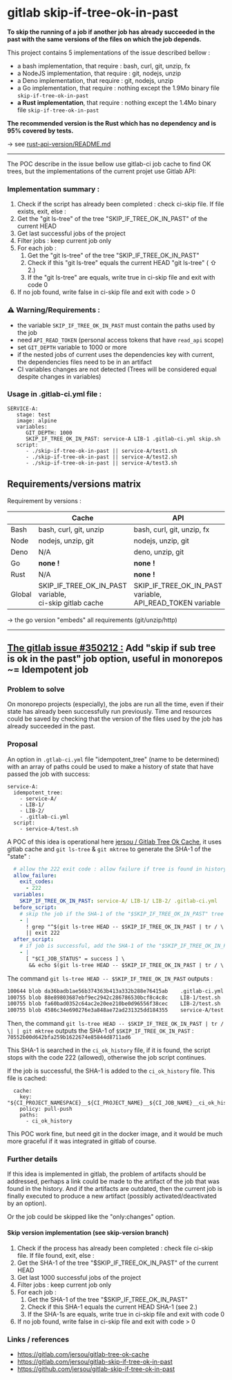 # gitlab skip-if-tree-ok-in-past

**To skip the running of a job if another job has already succeeded in the past
with the same versions of the files on which the job depends.**

This project contains 5 implementations of the issue described bellow :

* a bash implementation, that require : bash, curl, git, unzip, fx
* a NodeJS implementation, that require : git, nodejs, unzip
* a Deno implementation, that require : git, nodejs, unzip
* a Go implementation, that require : nothing except the 1.9Mo binary file `skip-if-tree-ok-in-past`
* **a Rust implementation**, that require : nothing except the 1.4Mo binary file `skip-if-tree-ok-in-past`

**The recommended version is the Rust which has no dependency and is 95% covered by tests.**

→ see [rust-api-version/README.md](rust-api-version/README.md)

---

The POC describe in the issue bellow use gitlab-ci job cache to find OK trees,
but the implementations of the current projet use Gitlab API:

### Implementation summary :

1. Check if the script has already been completed : check ci-skip file. If file
   exists, exit, else :
2. Get the "git ls-tree" of the tree "SKIP_IF_TREE_OK_IN_PAST" of the current
   HEAD
3. Get last successful jobs of the project
4. Filter jobs : keep current job only
5. For each job :
    1. Get the "git ls-tree" of the tree "SKIP_IF_TREE_OK_IN_PAST"
    2. Check if this "git ls-tree" equals the current HEAD "git ls-tree" ( ⇧ 2.)
    3. If the "git ls-tree" are equals, write true in ci-skip file and exit with
       code 0
6. If no job found, write false in ci-skip file and exit with code > 0

### ⚠️ Warning/Requirements :

- the variable `SKIP_IF_TREE_OK_IN_PAST` must contain the paths used by the job
- need `API_READ_TOKEN` (personal access tokens that have `read_api` scope)
- set `GIT_DEPTH` variable to 1000 or more
- if the nested jobs of current uses the dependencies key with current, the
  dependencies files need to be in an artifact
- CI variables changes are not detected (Trees will be considered equal despite
  changes in variables)

### Usage in .gitlab-ci.yml file :

```
SERVICE-A:
   stage: test
   image: alpine
   variables:
      GIT_DEPTH: 1000
      SKIP_IF_TREE_OK_IN_PAST: service-A LIB-1 .gitlab-ci.yml skip.sh
   script:
      - ./skip-if-tree-ok-in-past || service-A/test1.sh
      - ./skip-if-tree-ok-in-past || service-A/test2.sh
      - ./skip-if-tree-ok-in-past || service-A/test3.sh
```

## Requirements/versions matrix

Requirement by versions :

|        | Cache                                                     | API                                                          |
|--------|-----------------------------------------------------------|--------------------------------------------------------------|
| Bash   | bash, curl, git, unzip                                    | bash, curl, git, unzip, fx                                   |
| Node   | nodejs, unzip, git                                        | nodejs, unzip, git                                           |
| Deno   | N/A                                                       | deno, unzip, git                                             |
| Go     | **none !**                                                | **none !**                                                   |
| Rust   | N/A                                                       | **none !**                                                   |
| Global | SKIP_IF_TREE_OK_IN_PAST variable,<br>ci-skip gitlab cache | SKIP_IF_TREE_OK_IN_PAST variable,<br>API_READ_TOKEN variable |

→ the go version "embeds" all requirements (git/unzip/http)

---

## [The gitlab issue #350212 :](https://gitlab.com/gitlab-org/gitlab/-/issues/350212) Add "skip if sub tree is ok in the past" job option, useful in monorepos ~= Idempotent job

### Problem to solve

On monorepo projects (especially), the jobs are run all the time, even if their
state has already been successfully run previously. Time and resources could be
saved by checking that the version of the files used by the job has already
succeeded in the past.

### Proposal

An option in `.gtlab-ci.yml` file "idempotent_tree" (name to be determined)
with an array of paths could be used to make a history of state that have passed
the job with success:

```
service-A:
  idempotent_tree:
    - service-A/
    - LIB-1/
    - LIB-2/
    - .gitlab-ci.yml
  script:
    - service-A/test.sh
```

A POC of this idea is operational here
[jersou / Gitlab Tree Ok Cache](https://gitlab.com/jersou/gitlab-tree-ok-cache),
it uses gitlab cache and `git ls-tree` & `git mktree` to generate the SHA-1 of
the "state" :

```yaml
  # allow the 222 exit code : allow failure if tree is found in history
  allow_failure:
    exit_codes:
      - 222
  variables:
    SKIP_IF_TREE_OK_IN_PAST: service-A/ LIB-1/ LIB-2/ .gitlab-ci.yml
  before_script:
    # skip the job if the SHA-1 of the "$SKIP_IF_TREE_OK_IN_PAST" tree is in the history file
    - |
      ! grep "^$(git ls-tree HEAD -- $SKIP_IF_TREE_OK_IN_PAST | tr / \| | git mktree):" ci_ok_history \
      || exit 222
  after_script:
    # if job is successful, add the SHA-1 of the "$SKIP_IF_TREE_OK_IN_PAST" tree to the history file
    - |
      [ "$CI_JOB_STATUS" = success ] \
       && echo $(git ls-tree HEAD -- $SKIP_IF_TREE_OK_IN_PAST | tr / \| | git mktree):${CI_JOB_ID} >> ci_ok_history
```

The command `git ls-tree HEAD -- $SKIP_IF_TREE_OK_IN_PAST` outputs :

```bash
100644 blob da36badb1ae56b374363b413a332b288e76415ab	.gitlab-ci.yml
100755 blob 88e89803687ebf9ec2942c286786530bcf8c4c8c	LIB-1/test.sh
100755 blob fa60bad0352c64ac2e20ee210be0d96556f38cec	LIB-2/test.sh
100755 blob 4586c34e690276e3a848ae72ad231325dd184355	service-A/test.sh
```

Then, the
command `git ls-tree HEAD -- $SKIP_IF_TREE_OK_IN_PAST | tr / \| | git mktree`
outputs the SHA-1
of `$SKIP_IF_TREE_OK_IN_PAST` : `70552b00d642bfa259b1622674e85844d8711ad6`

This SHA-1 is searched in the `ci_ok_history` file, if it is found, the script
stops with the code 222 (allowed), otherwise the job script continues.

If the job is successful, the SHA-1 is added to the `ci_ok_history` file. This
file is cached:

```
  cache:
    key: "${CI_PROJECT_NAMESPACE}__${CI_PROJECT_NAME}__${CI_JOB_NAME}__ci_ok_history"
    policy: pull-push
    paths:
      - ci_ok_history
```

This POC work fine, but need git in the docker image, and it would be much more
graceful if it was integrated in gitlab of course.

### Further details

If this idea is implemented in gitlab, the problem of artifacts should be
addressed, perhaps a link could be made to the artifact of the job that was
found in the history. And if the artifacts are outdated, then the current job is
finally executed to produce a new artifact (possibly activated/deactivated by an
option).

Or the job could be skipped like the "only:changes" option.

#### Skip version implementation (see skip-version branch)

1. Check if the process has already been completed : check file ci-skip file. If
   file found, exit, else :
2. Get the SHA-1 of the tree "$SKIP_IF_TREE_OK_IN_PAST" of the current HEAD
3. Get last 1000 successful jobs of the project
4. Filter jobs : keep current job only
5. For each job :
    1. Get the SHA-1 of the tree "$SKIP_IF_TREE_OK_IN_PAST"
    2. Check if this SHA-1 equals the current HEAD SHA-1 (see 2.)
    3. If the SHA-1s are equals, write true in ci-skip file and exit with code 0
6. If no job found, write false in ci-skip file and exit with code > 0

### Links / references

- https://gitlab.com/jersou/gitlab-tree-ok-cache
- https://gitlab.com/jersou/gitlab-skip-if-tree-ok-in-past
- https://github.com/jersou/gitlab-skip-if-tree-ok-in-past
